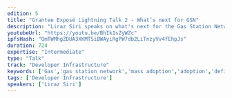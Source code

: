 ```yaml
---
edition: 5
title: "Grantee Exposé Lightning Talk 2 - What’s next for GSN"
description: "Liraz Siri speaks on what's next for the Gas Station Network."
youtubeUrl: "https://youtu.be/BhIk1sZyWZc"
ipfsHash: "QmTWMhgZDUA3XKMTSiBWAyiRgPW7db2LiTnzyVv4fEhpJs"
duration: 724
expertise: "Intermediate"
type: "Talk"
track: "Developer Infrastructure"
keywords: ['Gas','gas station network','mass adoption','adoption','defi','technical']
tags: ['Developer Infrastructure']
speakers: ['Liraz Siri']
---
```

